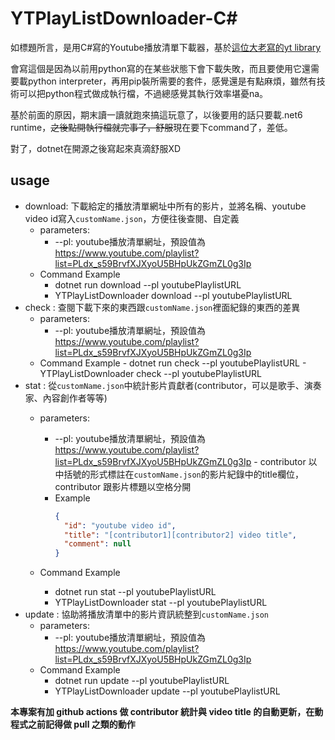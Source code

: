 # YTPlayListDownloader-C#

如標題所言，是用C#寫的Youtube播放清單下載器，基於[這位大老寫的yt library](https://github.com/Tyrrrz/YoutubeExplode)

會寫這個是因為以前用python寫的在某些狀態下會下載失敗，而且要使用它還需要載python interpreter，再用pip裝所需要的套件，感覺還是有點麻煩，雖然有技術可以把python程式做成執行檔，不過總感覺其執行效率堪憂na。

基於前面的原因，期末讀一讀就跑來搞這玩意了，以後要用的話只要載.net6 runtime，~~之後點開執行檔就完事了，舒服~~現在要下command了，差低。

對了，dotnet在開源之後寫起來真滴舒服XD

## usage
- download: 下載給定的播放清單網址中所有的影片，並將名稱、youtube video id寫入`customName.json`，方便往後查閱、自定義
  - parameters:  	
    - --pl: youtube播放清單網址，預設值為 https://www.youtube.com/playlist?list=PLdx_s59BrvfXJXyoU5BHpUkZGmZL0g3Ip
  - Command Example
    - dotnet run download --pl youtubePlaylistURL
    - YTPlayListDownloader download --pl youtubePlaylistURL
- check : 查閱下載下來的東西跟`customName.json`裡面紀錄的東西的差異
  - parameters:  	
    - --pl: youtube播放清單網址，預設值為 https://www.youtube.com/playlist?list=PLdx_s59BrvfXJXyoU5BHpUkZGmZL0g3Ip
  - Command Example
		- dotnet run check --pl youtubePlaylistURL
		-  YTPlayListDownloader check --pl youtubePlaylistURL 
- stat : 從`customName.json`中統計影片貢獻者(contributor，可以是歌手、演奏家、內容創作者等等)
     - parameters:  	
        
        - --pl: youtube播放清單網址，預設值為 https://www.youtube.com/playlist?list=PLdx_s59BrvfXJXyoU5BHpUkZGmZL0g3Ip
      - contributor 以中括號的形式標註在`customName.json`的影片紀錄中的title欄位，contributor 跟影片標題以空格分開
        - Example
          ```json
          {
            "id": "youtube video id",
            "title": "[contributor1][contributor2] video title",
            "comment": null
          }
          ```
     - Command Example
        - dotnet run stat --pl youtubePlaylistURL
        -  YTPlayListDownloader stat --pl youtubePlaylistURL
- update : 協助將播放清單中的影片資訊統整到`customName.json`
    - parameters:  	
      - --pl: youtube播放清單網址，預設值為 https://www.youtube.com/playlist?list=PLdx_s59BrvfXJXyoU5BHpUkZGmZL0g3Ip
   - Command Example
      - dotnet run update --pl youtubePlaylistURL
      -  YTPlayListDownloader update --pl youtubePlaylistURL

**本專案有加 github actions 做 contributor 統計與 video title 的自動更新，在動程式之前記得做 pull 之類的動作**
